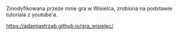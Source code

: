 Zmodyfikowana przeze mnie gra w Wisielca, zrobiona na podstawie tutoriala z youtube'a.

https://adamjastrzab.github.io/gra_wisielec/
